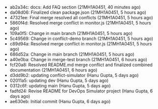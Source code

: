- ab2a34c: docs: Add FAQ section (21MH1A0451, 40 minutes ago)
- da08d06: Finalized clean package.json (21MH1A0451, 5 hours ago)
- 47321ee: Final merge resolved all conflicts (21MH1A0451, 5 hours ago)
- 5860f4d: Resolved merge conflict in monitor.js (21MH1A0451, 5 hours ago)
- 109a0f5: Change in main branch (21MH1A0451, 5 hours ago)
- 5c49569: Change in conflict-demo branch (21MH1A0451, 5 hours ago)
- c89d94a: Resolved merge conflict in monitor.js (21MH1A0451, 5 hours ago)
- 686d52a: Change in main branch (21MH1A0451, 5 hours ago)
- a40e0ba: Change in merge-test branch (21MH1A0451, 6 hours ago)
- fcf20a8: Resolved README.md merge conflict and finalized combined documentation (21MH1A0451, 6 hours ago)
- d3dd9b2: updating conflict-simulator (Hanu Gupta, 5 days ago)
- 02011a5: updating dev (Hanu Gupta, 5 days ago)
- 0312c6f: updating main (Hanu Gupta, 5 days ago)
- fadfd24: Revise README for DevOps Simulator project (Hanu Gupta, 6 days ago)
- ae630eb: Initial commit (Hanu Gupta, 6 days ago)